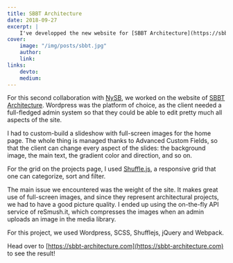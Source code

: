 ```yaml
---
title: SBBT Architecture
date: 2018-09-27
excerpt: |
    I've developped the new website for [SBBT Architecture](https://sbbt-architecture.com/), an architectural firm, in collaboration with NySB Paris.
cover:
    image: "/img/posts/sbbt.jpg"
    author:
    link:
links:
    devto:
    medium:
---
```

For this second collaboration with [NySB](https://nysb.paris), we worked on the website of [SBBT Architecture](https://sbbt-architecture.com/). Wordpress was the platform of choice, as the client needed a full-fledged admin system so that they could be able to edit pretty much all aspects of the site.

I had to custom-build a slideshow with full-screen images for the home page. The whole thing is managed thanks to Advanced Custom Fields, so that the client can change every aspect of the slides: the background image, the main text, the gradient color and direction, and so on.

For the grid on the projects page, I used [Shuffle.js](https://vestride.github.io/Shuffle/), a responsive grid that one can categorize, sort and filter.

The main issue we encountered was the weight of the site. It makes great use of full-screen images, and since they represent architectural projects, we had to have a good picture quality. I ended up using the on-the-fly API service of reSmush.it, which compresses the images when an admin uploads an image in the media library.

For this project, we used Wordpress, SCSS, Shufflejs, jQuery and Webpack.

Head over to [https://sbbt-architecture.com](https://sbbt-architecture.com) to see the result!
